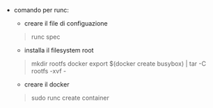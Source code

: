 - comando per runc:
    - creare il file di configuazione
    > runc spec

    - installa il filesystem root
	> mkdir rootfs
    > docker export $(docker create busybox) | tar -C rootfs -xvf -

    - creare il docker
    > sudo runc create container
